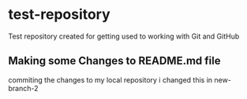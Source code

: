 # test-repository
Test repository created for getting used to working with Git and GitHub

## Making some Changes to README.md file
commiting the changes to my local repository i changed this in new-branch-2
